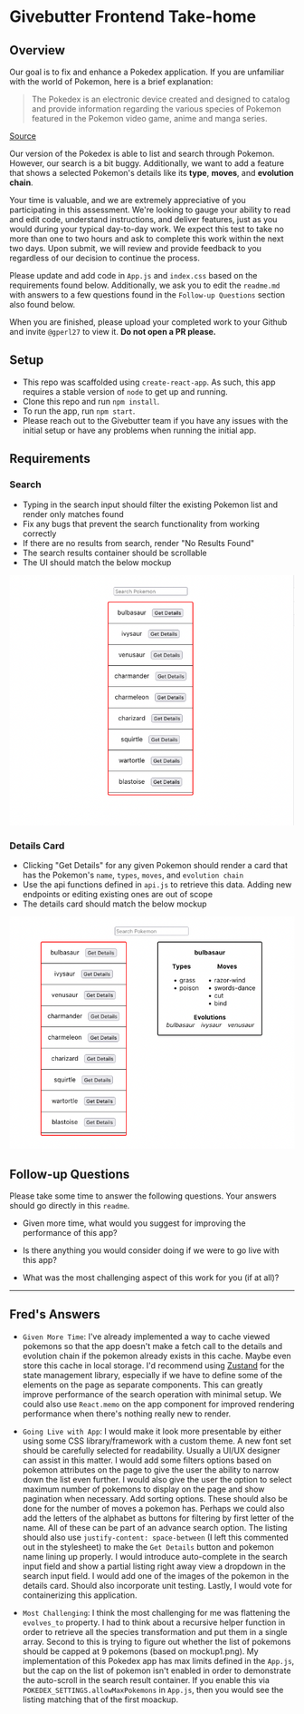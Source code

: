 # Givebutter Frontend Take-home

## Overview

Our goal is to fix and enhance a Pokedex application. If you are unfamiliar with the world of Pokemon, here is a brief explanation:

> The Pokedex is an electronic device created and designed to catalog and provide information regarding the various species of Pokemon featured in the Pokemon video game, anime and manga series.
 
[Source](https://pokemon.fandom.com/wiki/Pokedex)
 
Our version of the Pokedex is able to list and search through Pokemon. However, our search is a bit buggy. Additionally, we want to add a feature that shows a selected Pokemon's details like its **type**, **moves**, and **evolution chain**.

Your time is valuable, and we are extremely appreciative of you participating in this assessment. We're looking to gauge your ability to read and edit code, understand instructions, and deliver features, just as you would during your typical day-to-day work. We expect this test to take no more than one to two hours and ask to complete this work within the next two days. Upon submit, we will review and provide feedback to you regardless of our decision to continue the process.

Please update and add code in `App.js` and `index.css` based on the requirements found below. Additionally, we ask you to edit the `readme.md` with answers to a few questions found in the `Follow-up Questions` section also found below.

When you are finished, please upload your completed work to your Github and invite `@gperl27` to view it. **Do not open a PR please.**

## Setup

- This repo was scaffolded using `create-react-app`. As such, this app requires a stable version of `node` to get up and running.
- Clone this repo and run `npm install`.
- To run the app, run `npm start`.
- Please reach out to the Givebutter team if you have any issues with the initial setup or have any problems when running the initial app.

## Requirements

### Search
- Typing in the search input should filter the existing Pokemon list and render only matches found
- Fix any bugs that prevent the search functionality from working correctly
- If there are no results from search, render "No Results Found"
- The search results container should be scrollable
- The UI should match the below mockup

![](mockup0.png)

### Details Card
     
- Clicking "Get Details" for any given Pokemon should render a card that has the Pokemon's `name`, `types`, `moves`, and `evolution chain`
- Use the api functions defined in `api.js` to retrieve this data. Adding new endpoints or editing existing ones are out of scope
- The details card should match the below mockup

![](mockup1.png)

## Follow-up Questions

Please take some time to answer the following questions. Your answers should go directly in this `readme`.

- Given more time, what would you suggest for improving the performance of this app?

- Is there anything you would consider doing if we were to go live with this app?

- What was the most challenging aspect of this work for you (if at all)?

---
## Fred's Answers 

- `Given More Time`: I've already implemented a way to cache viewed pokemons so that the app doesn't make a fetch call to the details and evolution chain if the pokemon already exists in this cache.  Maybe even store this cache in local storage.  I'd recommend using [Zustand](https://zustand-demo.pmnd.rs/) for the state management library, especially if we have to define some of the elements on the page as separate components.  This can greatly improve performance of the search operation with minimal setup.  We could also use `React.memo` on the app component for improved rendering performance when there's nothing really new to render.

- `Going Live with App`: I would make it look more presentable by either using some CSS library/framework with a custom theme.  A new font set should be carefully selected for readability.  Usually a UI/UX designer can assist in this matter.  I would add some filters options based on pokemon attributes on the page to give the user the ability to narrow down the list even further.  I would also give the user the option to select maximum number of pokemons to display on the page and show pagination when necessary. Add sorting options. These should also be done for the number of moves a pokemon has.  Perhaps we could also add the letters of the alphabet as buttons for filtering by first letter of the name.  All of these can be part of an advance search option.  The listing should also use `justify-content: space-between` (I left this commented out in the stylesheet) to make the `Get Details` button and pokemon name lining up properly.  I would introduce auto-complete in the search input field and show a partial listing right away view a dropdown in the search input field.  I would add one of the images of the pokemon in the details card.  Should also incorporate unit testing.  Lastly, I would vote for containerizing this application.

- `Most Challenging`:  I think the most challenging for me was flattening the `evolves_to` property.  I had to think about a recursive helper function in order to retrieve all the species transformation and put them in a single array.  Second to this is trying to figure out whether the list of pokemons should be capped at 9 pokemons (based on mockup1.png).  My implementation of this Pokedex app has max limits defined in the `App.js`, but the cap on the list of pokemon isn't enabled in order to demonstrate the auto-scroll in the search result container.  If you enable this via `POKEDEX_SETTINGS.allowMaxPokemons` in `App.js`, then you would see the listing matching that of the first moackup.